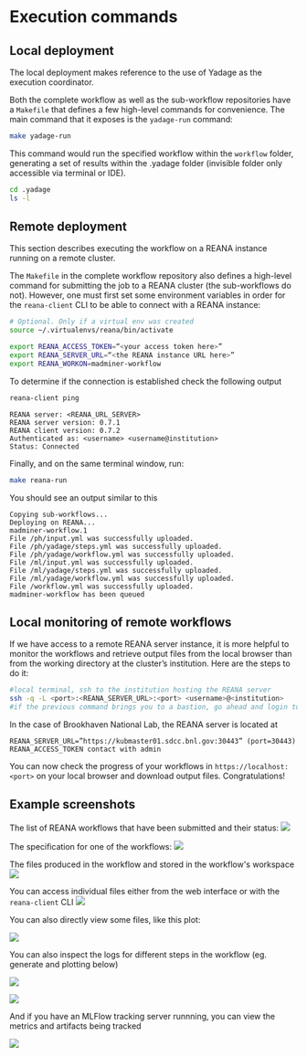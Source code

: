 # Execution commands


## Local deployment
The local deployment makes reference to the use of Yadage as the execution coordinator.

Both the complete workflow as well as the sub-workflow repositories have a `Makefile` that defines a few high-level commands for convenience. The main command that it exposes is the `yadage-run` command:

```bash
make yadage-run
```

This command would run the specified workflow within the `workflow` folder, generating a set of results within the .yadage folder (invisible folder only accessible via terminal or IDE).

``` bash
cd .yadage
ls -l
```

## Remote deployment

This section describes executing the workflow on a REANA instance running on a remote cluster. 

The `Makefile` in the complete workflow repository also defines a high-level command for submitting the job to a REANA cluster (the sub-workflows do not). 
However, one must first set some environment variables  in order for the `reana-client` CLI to be able to connect with a REANA instance:

```bash 
# Optional. Only if a virtual env was created
source ~/.virtualenvs/reana/bin/activate

export REANA_ACCESS_TOKEN=“<your access token here>”
export REANA_SERVER_URL=“<the REANA instance URL here>”
export REANA_WORKON=madminer-workflow
```

To determine if the connection is established check the following output

```bash
reana-client ping
```
```
REANA server: <REANA_URL_SERVER>
REANA server version: 0.7.1
REANA client version: 0.7.2
Authenticated as: <username> <username@institution>
Status: Connected
```

<!--
There is, however, a shortcut in the case that the REANA instance has been installed locally in the same computer where the workflow has been cloned. Only in those cases, users could use the reana-dev CLI tool to automatically set up some environment variables for them.

```bash
# Mandatory, as REANA was installed locally
source ~/.virtualenvs/reana/bin/activate

eval $(reana-dev client-setup-environment)
export REANA_WORKON=madminer-workflow
```
-->

Finally, and on the same terminal window, run:

```bash
make reana-run
```

You should see an output similar to this 

```
Copying sub-workflows...
Deploying on REANA...
madminer-workflow.1
File /ph/input.yml was successfully uploaded.
File /ph/yadage/steps.yml was successfully uploaded.
File /ph/yadage/workflow.yml was successfully uploaded.
File /ml/input.yml was successfully uploaded.
File /ml/yadage/steps.yml was successfully uploaded.
File /ml/yadage/workflow.yml was successfully uploaded.
File /workflow.yml was successfully uploaded.
madminer-workflow has been queued
```

## Local monitoring of remote workflows

If we have access to a remote REANA server instance, it is more helpful to monitor the workflows and retrieve output files from the local browser than from the working directory at the cluster’s institution.  Here are the steps to do it:


```bash
#local terminal, ssh to the institution hosting the REANA server
ssh -q -L <port>:<REANA_SERVER_URL>:<port> <username>@<institution>
#if the previous command brings you to a bastion, go ahead and login to your workspace
```

In the case of Brookhaven National Lab, the REANA server is located at
```
REANA_SERVER_URL=”https://kubmaster01.sdcc.bnl.gov:30443” (port=30443)
REANA_ACCESS_TOKEN contact with admin
```

You can now check the progress of your workflows in `https://localhost:<port>` on your local browser and download output files. Congratulations!

## Example screenshots

The list of REANA workflows that have been submitted and their status:
![](../images/mm-reana-workflows.png)


The specification for one of the workflows:
![](../images/mm-reana-specification.png)

The files produced in the workflow and stored in the workflow's workspace
![](../images/mm-reana-workspace.png)

You can access individual files either from the web interface or with the `reana-client` CLI
![](../images/mm-reana-outputfile.png)

You can also directly view some files, like this plot:

![](../images/mm-reana-logs-plotting.png)

You can also inspect the logs for different steps in the workflow (eg. generate and plotting below)

![](../images/mm-reana-logs-generate.png)

![](../images/mm-reana-plot.png)

And if you have an MLFlow tracking server runnning, you can view the metrics and artifacts being tracked

![](../images/mlflow_screenshot.png)

